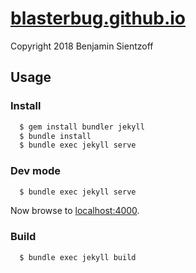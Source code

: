 [blasterbug.github.io](http://blasterbug.github.io/ "blasterbug's gh page")
====================

Copyright 2018 Benjamin Sientzoff


## Usage


### Install

```bash
  $ gem install bundler jekyll
  $ bundle install
  $ bundle exec jekyll serve
```


### Dev mode

```bash
  $ bundle exec jekyll serve
```
Now browse to [localhost:4000](http://localhost:4000).


### Build

```bash
  $ bundle exec jekyll build
```
